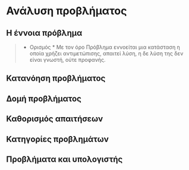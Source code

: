 # Ανάλυση προβλήματος

## Η έννοια πρόβλημα

> * Ορισμός * Με τον όρο Πρόβλημα εννοείται μια κατάσταση η οποία χρήζει αντιμετώπισης, απαιτεί λύση, η δε λύση της δεν είναι γνωστή, ούτε προφανής.

## Κατανόηση προβλήματος

## Δομή προβλήματος

## Καθορισμός απαιτήσεων

## Κατηγορίες προβλημάτων

## Προβλήματα και υπολογιστής